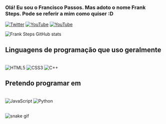 ### Olá! Eu sou o Francisco Passos. Mas adoto o nome Frank Steps. Pode se referir a mim como quiser :D

[![Twitter](https://img.shields.io/badge/Twitter-1DA1F2?style=for-the-badge&logo=twitter&logoColor=white)](https://Twitter.com/imaginationlite)
[![YouTube](https://img.shields.io/badge/YouTube-FF0000?style=for-the-badge&logo=youtube&logoColor=white)](https://youtube.com/@FrankSteps)
[![YouTube](https://img.shields.io/badge/Instagram-E4405F?style=for-the-badge&logo=instagram&logoColor=white)](https://instagram.com/comissoespassos)

![Frank Steps GitHub stats](https://github-readme-stats.vercel.app/api?username=FranciscoLaFox&show_icons=true&theme=tokyonight)

## Linguagens de programação que uso geralmente

<div style="display: inlineblock" ><br/>
  <img align="center" alt="HTML5" src="https://img.shields.io/badge/HTML5-E34F26?style=for-the-badge&logo=html5&logoColor=white"/>
  <img align="center" alt="CSS3" src="https://img.shields.io/badge/CSS3-1572B6?style=for-the-badge&logo=css3&logoColor=white"/>
  <img align="center" alt="C++" src="https://img.shields.io/badge/C%2B%2B-00599C?style=for-the-badge&logo=c%2B%2B&logoColor=white"/>
</div>

## Pretendo programar em

<div style="display: inlineblock" ><br/>
  <img align="center" alt="JavaScript" src="https://img.shields.io/badge/JavaScript-323330?style=for-the-badge&logo=javascript&logoColor=F7DF1E"/>
  <img align="center" alt="Python" src="https://img.shields.io/badge/Python-14354C?style=for-the-badge&logo=python&logoColor=white"/>
</div><br/>

![snake gif](https://github.com/FranciscoLaFox/FranciscoLaFox/blob/main/.github/workflows/blank.yml)



